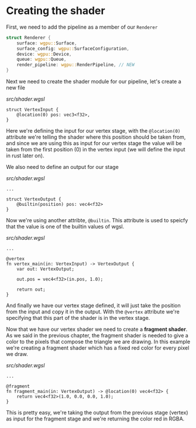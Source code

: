 # Creating the shader

First, we need to add the pipeline as a member of our `Renderer`

```rust
struct Renderer {
    surface: wgpu::Surface,
    surface_config: wgpu::SurfaceConfiguration,
    device: wgpu::Device,
    queue: wgpu::Queue,
    render_pipeline: wgpu::RenderPipeline, // NEW
}
```

Next we need to create the shader module for our pipeline, let's create a new file

_src/shader.wgsl_

```wgsl
struct VertexInput {
    @location(0) pos: vec3<f32>,
}
```

Here we're defining the input for our vertex stage, with the `@location(0)` attribute we're telling the shader where this position should be taken from, and since we are using this as input for our vertex stage the value will be taken from the first position (0) in the vertex input (we will define the input in rust later on).

We also need to define an output for our stage

_src/shader.wgsl_

```wgsl
...

struct VertexOutput {
    @builtin(position) pos: vec4<f32>
}
```

Now we're using another attribte, `@builtin`. This attribute is used to speicfy that the value is one of the builtin values of wgsl.

_src/shader.wgsl_
```wgsl
...

@vertex
fn vertex_main(in: VertexInput) -> VertexOutput {
    var out: VertexOutput;

    out.pos = vec4<f32>(in.pos, 1.0);

    return out;
}
```

And finally we have our vertex stage defined, it will just take the position from the input and copy it in the output. With the `@vertex` attribute we're specifying that this part of the shader is in the vertex stage.

Now that we have our vertex shader we need to create a **fragment shader**. As we said in the previous chapter, the fragment shader is needed to give a color to the pixels that compose the triangle we are drawing. In this example we're creating a fragment shader which has a fixed red color for every pixel we draw.

_src/shader.wgsl_
```wgsl
...

@fragment
fn fragment_main(in: VertexOutput) -> @location(0) vec4<f32> {
    return vec4<f32>(1.0, 0.0, 0.0, 1.0);
}
```

This is pretty easy, we're taking the output from the previous stage (vertex) as input for the fragment stage and we're returning the color red in RGBA.